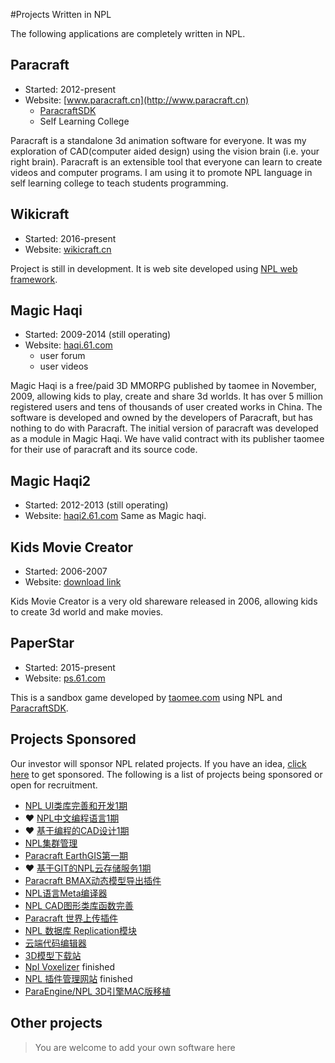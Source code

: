 #Projects Written in NPL

The following applications are completely written in NPL. 

## Paracraft
* Started: 2012-present
* Website: [www.paracraft.cn](http://www.paracraft.cn)
   * [ParacraftSDK](https://github.com/LiXizhi/ParaCraftSDK)
   * Self Learning College

Paracraft is a standalone 3d animation software for everyone. 
It was my exploration of CAD(computer aided design) using the vision brain (i.e. your right brain).
Paracraft is an extensible tool that everyone can learn to create videos and computer programs.
I am using it to promote NPL language in self learning college to teach students programming.  

## Wikicraft
* Started: 2016-present
* Website: [wikicraft.cn](http://wikicraft.cn)

Project is still in development. It is web site developed using [NPL web framework](WebServer). 

## Magic Haqi
* Started: 2009-2014 (still operating)
* Website: [haqi.61.com](http://haqi.61.com)
   * user forum
   * user videos

Magic Haqi is a free/paid 3D MMORPG published by taomee in November, 2009, allowing kids to play, create and share 3d worlds. It has over 5 million registered users and tens of thousands of user created works in China. The software is developed and owned by the developers of Paracraft, but has nothing to do with Paracraft. The initial version of paracraft was developed as a module in Magic Haqi. We have valid contract with its publisher taomee for their use of paracraft and its source code. 

## Magic Haqi2
* Started: 2012-2013 (still operating)
* Website: [haqi2.61.com](http://www.61.com/haqi2/home.html)
Same as Magic haqi. 

## Kids Movie Creator
* Started: 2006-2007
* Website: [download link](http://kids-movie-creator.software.informer.com/)

Kids Movie Creator is a very old shareware released in 2006, allowing kids to create 3d world and make movies. 



## PaperStar
* Started: 2015-present
* Website: [ps.61.com](http://ps.61.com/)

This is a sandbox game developed by [taomee.com](www.taomee.com) using NPL and [ParacraftSDK](https://github.com/LiXizhi/ParaCraftSDK/wiki).

## Projects Sponsored
Our investor will sponsor NPL related projects. If you have an idea, [click here](https://github.com/LiXizhi/ParaCraft/wiki/NPLUnion) to get sponsored. The following is a list of projects being sponsored or open for recruitment. 

- [NPL UI类库完善和开发1期](https://mart.coding.net/project/6297)
- :heart: [NPL中文编程语言1期](https://mart.coding.net/project/6063)
- :heart: [基于编程的CAD设计1期](https://mart.coding.net/project/4481)
- [NPL集群管理](https://mart.coding.net/project/5469)
- [Paracraft EarthGIS第一期](https://mart.coding.net/project/5022)
- :heart: [基于GIT的NPL云存储服务1期 ](https://mart.coding.net/project/5471)
- [Paracraft BMAX动态模型导出插件](https://mart.coding.net/project/5008)
- [NPL语言Meta编译器](https://mart.coding.net/project/4684)
- [NPL CAD图形类库函数完善](https://mart.coding.net/project/4602)
- [Paracraft 世界上传插件](https://mart.coding.net/project/4480)
- [NPL 数据库 Replication模块](https://mart.coding.net/project/4276)
- [云端代码编辑器](https://mart.coding.net/project/3876)
- [3D模型下载站](https://mart.coding.net/project/3742)
- [Npl Voxelizer](https://mart.coding.net/project/3741) finished
- [NPL 插件管理网站](https://mart.coding.net/project/3586) finished
- [ParaEngine/NPL 3D引擎MAC版移植](https://mart.coding.net/project/3389)

Other projects
---------------------------

> You are welcome to add your own software here
